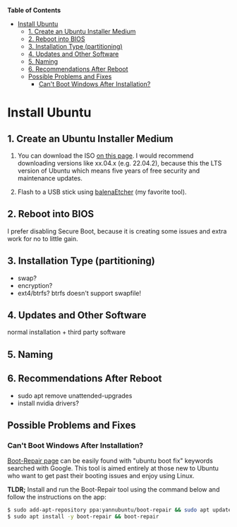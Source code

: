 <!-- START doctoc generated TOC please keep comment here to allow auto update -->
<!-- DON'T EDIT THIS SECTION, INSTEAD RE-RUN doctoc TO UPDATE -->
**Table of Contents**

- [Install Ubuntu](#install-ubuntu)
  - [1. Create an Ubuntu Installer Medium](#1-create-an-ubuntu-installer-medium)
  - [2. Reboot into BIOS](#2-reboot-into-bios)
  - [3. Installation Type (partitioning)](#3-installation-type-partitioning)
  - [4. Updates and Other Software](#4-updates-and-other-software)
  - [5. Naming](#5-naming)
  - [6. Recommendations After Reboot](#6-recommendations-after-reboot)
  - [Possible Problems and Fixes](#possible-problems-and-fixes)
    - [Can't Boot Windows After Installation?](#cant-boot-windows-after-installation)

<!-- END doctoc generated TOC please keep comment here to allow auto update -->

# Install Ubuntu



## 1. Create an Ubuntu Installer Medium

1. You can download the ISO [on this page](https://ubuntu.com/download/desktop). I would recommend downloading versions like xx.04.x (e.g. 22.04.2), because this the LTS version of Ubuntu which means five years of free security and maintenance updates.

2. Flash to a USB stick using [balenaEtcher](https://www.balena.io/etcher) (my favorite tool).

## 2. Reboot into BIOS

I prefer disabling Secure Boot, because it is creating some issues and extra work for no to little gain.

## 3. Installation Type (partitioning)

- swap?
- encryption?
- ext4/btrfs? btrfs doesn't support swapfile!



## 4. Updates and Other Software

normal installation + third party software



## 5. Naming



## 6. Recommendations After Reboot

- sudo apt remove unattended-upgrades
- install nvidia drivers?



## Possible Problems and Fixes

### Can't Boot Windows After Installation?

[Boot-Repair page](https://help.ubuntu.com/community/Boot-Repair) can be easily found with "ubuntu boot fix" keywords searched with Google. This tool is aimed entirely at those new to Ubuntu who want to get past their booting issues and enjoy using Linux.

**TLDR;** Install and run the Boot-Repair tool using the command below and follow the instructions on the app:

```bash
$ sudo add-apt-repository ppa:yannubuntu/boot-repair && sudo apt update
$ sudo apt install -y boot-repair && boot-repair
```

